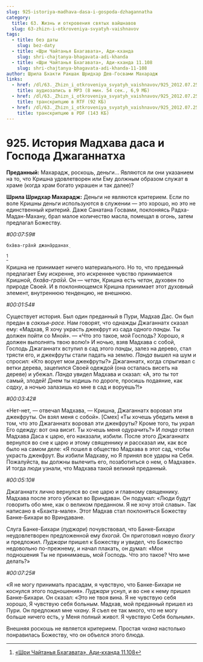 ```yaml
---
slug: 925-istoriya-madhava-dasa-i-gospoda-dzhagannatha
category:
  title: 63. Жизнь и откровения святых вайшнавов
  slug: 63-zhizn-i-otkroveniya-svyatyh-vaishnavov
tags:
  - title: без даты
    slug: bez-daty
  - title: «Шри Чайтанья Бхагавата», Ади-кханда
    slug: shri-chajtanya-bhagavata-adi-khanda
  - title: «Шри Чайтанья Бхагавата», Ади-кханда 11.108
    slug: shri-chajtanya-bhagavata-adi-khanda-11-108
author: Шрила Бхакти Ракшак Шридхар Дев-Госвами Махарадж
links:
  - href: /dl/63._Zhizn_i_otkroveniya_svyatyh_vaishnavov/925_2012.07.25.2_SridharMj_Istorija_Madhava_dasa_i_Gospoda_Dzhagannatha.mp3
    title: аудиозапись в MP3 (8 мин. 54 сек., 6,9 МБ)
  - href: /dl/63._Zhizn_i_otkroveniya_svyatyh_vaishnavov/925_2012.07.25.2_SridharMj_Istorija_Madhava_dasa_i_Gospoda_Dzhagannatha.rtf
    title: транскрипцию в RTF (92 КБ)
  - href: /dl/63._Zhizn_i_otkroveniya_svyatyh_vaishnavov/925_2012.07.25.2_SridharMj_Istorija_Madhava_dasa_i_Gospoda_Dzhagannatha.pdf
    title: транскрипцию в PDF (143 КБ)
---
```


# 925. История Мадхава даса и Господа Джаганнатха

**Преданный:** Махарадж, роскошь, деньги… Являются ли они указанием на то, что Кришна удовлетворен или Ему должным образом служат в храме (когда храм богато украшен и так далее)?

**Шрила Шридхар Махарадж:** Деньги не являются критерием. Если по воле Кришны деньги используются в служении — это хорошо, но это не единственный критерий. Даже Санатана Госвами, поклоняясь Радха-Мадан-Махану, брал малое количество масла, помещал в огонь, затем предлагал Божеству.

*#00:07:59#*

    бха̄ва-гра̄хӣ джана̄рданах̣
[^_ftn1]

Кришна не принимает ничего материального. Но то, что преданный предлагает Ему искренне, это искреннее чувство принимается Кришной, *бха̄ва-гра̄хӣ*. Он — *четан*, Кришна есть *четан*, духовен по природе Своей. И в поклоняющемся Кришна принимает этот духовный элемент, внутреннюю тенденцию, не внешнюю.

*#00:01:54#*

Существует история. Был один преданный в Пури, Мадхав Дас. Он был предан в *сакхья-расе*. Нам говорят, что однажды Джаганнатх сказал ему: «Мадхав, Я хочу украсть джекфрут из сада одного *панды*. Ты должен пойти со Мной». — «Что это такое, мой Господь? Хорошо, я должен выполнять твою волю!» И ночью, взяв Мадхава с собой, Господь Джаганнатх вступил в сад этого *панды*, залез на дерево, стал трясти его, и джекфруты стали падать на землю. *Панда* вышел на шум и спросил: «Кто ворует мои джекфруты?» Джаганнатх, когда спрыгивал с ветки дерева, зацепился Своей одеждой (она осталась висеть на дереве) и убежал. *Панда* увидел Мадхава и сказал: «А, это ты тот самый, злодей! Днем ты ходишь по дороге, просишь подаяние, как *садху*, а ночью залазишь ко мне в сад и воруешь?!»

*#00:03:42#*

«Нет-нет, — отвечал Мадхава, — Кришна, Джаганнатх воровал эти джекфруты. Он взял меня с собой». [Смех] «Ты хочешь убедить меня в том, что это Джаганнатх воровал эти джекфруты? Кроме того, ты украл Его одежду: вот она висит. Ты хочешь меня одурачить?» И *панда* отвел Мадхава Даса к царю, его наказали, избили. После этого Джаганнатх вернулся во сне к царю и этому священнику и рассказал им, как все было на самом деле: «Я пошел в общество Мадхава в этот сад, чтобы украсть джекфрут. Вы избили Мадхаву, но Я принял все удары на Себя. Пожалуйста, вы должны вылечить его, позаботиться о нем, о Мадхаве». И тогда люди узнали, что Мадхава такой великий преданный.

*#00:05:10#*

Джаганнатх лично вернулся во сне царю и главному священнику. Мадхава после этого убежал во Вриндаван. Он подумал: «Люди будут говорить обо мне, как о великом преданном. Я не хочу этой славы». Так написано в «Бхакта-мале». Этот Мадхав стал поклоняться Божеству Банке-Бихари во Вриндаване.

Слуга Банке-Бихари (*пуджари*) почувствовал, что Банке-Бихари неудовлетворен предложенной ему *бхогой*. Он приготовил новую *бхогу* и предложил. *Пуджари* пришел к Божеству и увидел, что Божество недовольно по-прежнему, и начал плакать, он думал: «Мои подношения Ты не принимаешь, мой Господь. Что это такое? Что мне делать?»

*#00:07:25#*

«Я не могу принимать прасадам, я чувствую, что Банке-Бихари не коснулся этого подношения». *Пуджари* уснул, и во сне к нему пришел Банке-Бихари. Он сказал: «Это не твоя вина. Я не чувствую себя хорошо, Я чувствую себя больным. Мадхав, мой преданный пришел из Пури. Он предложил мне *чхану*. Я съел ее так много, что не могу больше ничего есть, у Меня полный живот. Я чувствую Себя больным».

Внешняя роскошь не является критерием. Простая *чхана* настолько понравилась Божеству, что он объелся этого блюда.



[^_ftn1]: [«Шри Чайтанья Бхагавата», Ади-кханда 11.108](../notes/shri-chajtanya-bhagavata-adi-khanda/shri-chajtanya-bhagavata-adi-khanda-11-108.md)
